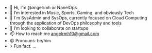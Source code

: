 - 👋 Hi, I’m @angelrmh or NanelOps
- 👀 I’m interested in Music, Sports, Gaming, and obviously Tech
- 🌱 I´m SysAdmin and SysOps, currently focused on Cloud Computing through the application of DevOps philosophy and tools
- 💞️ I’m looking to collaborate on startups
- 📫 How to reach me angelrmh10@gmail.com
- 😄 Pronouns: he/him
- ⚡ Fun fact: ...

<!---
angelrmh/angelrmh is a ✨ special ✨ repository because its `README.md` (this file) appears on your GitHub profile.
You can click the Preview link to take a look at your changes.
--->
